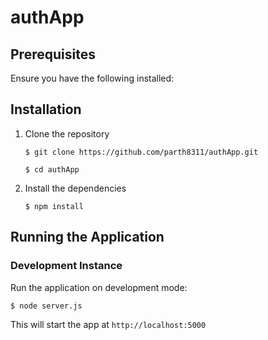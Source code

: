 # authApp 

## Prerequisites

Ensure you have the following installed:

## Installation

1. Clone the repository

   ```shell
   $ git clone https://github.com/parth8311/authApp.git

   $ cd authApp
   ```
   
2. Install the dependencies

   ```shell
   $ npm install
   ```
   
## Running the Application

### Development Instance

Run the application on development mode:

```shell
$ node server.js
```

This will start the app at `http://localhost:5000`
